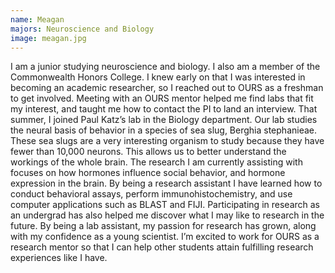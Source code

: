 ```yaml
---
name: Meagan
majors: Neuroscience and Biology
image: meagan.jpg
---
```


I am a junior studying neuroscience and biology. I also am a member of the Commonwealth Honors College. I knew early on that I was interested in becoming an academic researcher, so I reached out to OURS as a freshman to get involved. Meeting with an OURS mentor helped me find labs that fit my interest, and taught me how to contact the PI to land an interview. That summer, I joined Paul Katz’s lab in the Biology department. Our lab studies the neural basis of behavior in a species of sea slug, Berghia stephanieae. These sea slugs are a very interesting organism to study because they have fewer than 10,000 neurons. This allows us to better understand the workings of the whole brain. The research I am currently assisting with focuses on how hormones influence social behavior, and hormone expression in the brain. By being a research assistant I have learned how to conduct behavioral assays, perform immunohistochemistry, and use computer applications such as BLAST and FIJI. Participating in research as an undergrad has also helped me discover what I may like to research in the future. By being a lab assistant, my passion for research has grown, along with my confidence as a young scientist. I’m excited to work for OURS as a research mentor so that I can help other students attain fulfilling research experiences like I have.
